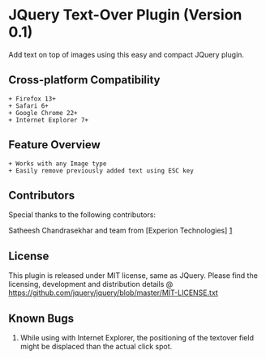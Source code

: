  JQuery Text-Over Plugin (Version 0.1)
======================================

Add text on top of images using this easy and compact JQuery plugin.

Cross-platform Compatibility
----------------------------------------

    + Firefox 13+
    + Safari 6+
    + Google Chrome 22+
    + Internet Explorer 7+

Feature Overview 
-------------------------

    + Works with any Image type
    + Easily remove previously added text using ESC key

Contributors
-----------------
Special thanks to the following contributors:

Satheesh Chandrasekhar and team from [Experion Technologies] [1]

[1]: http://www.experionglobal.com


License
-----------
This plugin is released under MIT license, same as JQuery.
Please find the licensing, development and distribution details @ https://github.com/jquery/jquery/blob/master/MIT-LICENSE.txt

Known Bugs
-------------------
1. While using with Internet Explorer, the positioning of the textover field might be displaced than the actual click spot.